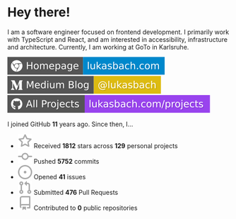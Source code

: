 # Hey there!

I am a software engineer focused on frontend development. I primarily work with TypeScript and React, and am interested in accessibility, infrastructure and architecture. Currently, I am working at GoTo in Karlsruhe.

[![Homepage](./icons/homepage.svg)](https://lukasbach.com)
[![Medium Blog](./icons/medium.svg)](https://medium.com/@lukasbach)
[![My Projects](./icons/projects.svg)](https://lukasbach.com/projects)

I joined GitHub **11** years ago. Since then, I...

- ![](./icons/star.svg) Received **1812** stars across **129** personal projects
- ![](./icons/commit.svg) Pushed **5752** commits
- ![](./icons/issues.svg) Opened **41** issues
- ![](./icons/pr.svg) Submitted **476** Pull Requests
- ![](./icons/repo.svg) Contributed to **0** public repositories
